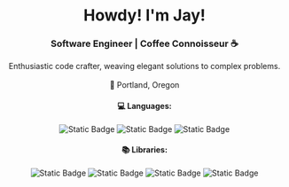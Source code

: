 <div align="center">
  <h1>Howdy! I'm Jay!</h1>
  <h3>Software Engineer | Coffee Connoisseur ☕</h3>
  Enthusiastic code crafter, weaving elegant solutions to complex problems.
  <br><br>🌲 Portland, Oregon 
  <h4>💻 Languages: </h4>
  <img alt="Static Badge" src="https://img.shields.io/badge/!%5BPython%5D(https%3A%2F%2Fimg.shields.io%2Fbadge%2Fpython-3670A0%3Fstyle%3Dfor-the-badge%26logo%3Dpython%26logoColor%3Dffdd54)">
  <img alt="Static Badge" src="https://img.shields.io/badge/-javascript-%23F7DF1E?style=flat&logoColor=FFFFFF">
  <img alt="Static Badge" src="https://img.shields.io/badge/-c%2B%2B-%2300599C?style=flat&logoColor=FFFFFF">
  <h4>📚 Libraries: </h4>
  <img alt="Static Badge" src="https://img.shields.io/badge/-React-%23071D51?style=flat&logo=React&logoColor=FFFFFF">
  <img alt="Static Badge" src="https://img.shields.io/badge/-DJANGO-%2310502C?style=flat&logo=Django&logoColor=FFFFFF">
  <img alt="Static Badge" src="https://img.shields.io/badge/-Next-%23000301?style=flat&logo=Next.js&logoColor=FFFFFF">
  <img alt="Static Badge" src="https://img.shields.io/badge/-NodeJS-%236EF359?style=flat&logo=Node.js&logoColor=FFFFFF">
  <h4></h4>
  
</div>

<!--
**jaysabe/jaysabe** is a ✨ _special_ ✨ repository because its `README.md` (this file) appears on your GitHub profile.

Here are some ideas to get you started:

- 🔭 I’m currently working on ...
- 🌱 I’m currently learning ...
- 👯 I’m looking to collaborate on ...
- 🤔 I’m looking for help with ...
- 💬 Ask me about ...
- 📫 How to reach me: ...
- 😄 Pronouns: ...
- ⚡ Fun fact: ...
-->
